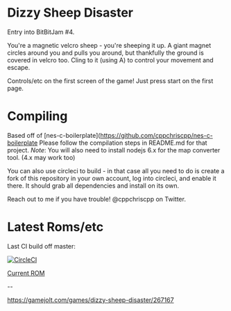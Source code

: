 # Dizzy Sheep Disaster

Entry into BitBitJam #4. 

You're a magnetic velcro sheep - you're sheeping it up. A giant magnet circles around you and pulls you around, 
but thankfully the ground is covered in velcro too. Cling to it (using A) to control your movement and escape.

Controls/etc on the first screen of the game! Just press start on the first page.

# Compiling 

Based off of [nes-c-boilerplate](https://github.com/cppchriscpp/nes-c-boilerplate
Please follow the compilation steps in README.md for that project.
*Note*: You will also need to install nodejs 6.x for the map converter tool. (4.x may work too)

You can also use circleci to build - in that case all you need to do is create a fork of this
repository in your own account, log into circleci, and enable it there. It should grab all dependencies
and install on its own.

Reach out to me if you have trouble! @cppchriscpp on Twitter.

# Latest Roms/etc

Last CI build off master: 

[![CircleCI](https://circleci.com/gh/cppchriscpp/do-sheep-dream-of-velcro.svg?style=svg)](https://circleci.com/gh/cppchriscpp/do-sheep-dream-of-velcro)

[Current ROM](https://circleci-tkn.rhcloud.com/api/v1/project/cppchriscpp/do-sheep-dream-of-velcro/tree/master/latest/artifacts/sheepie.nes)

--

https://gamejolt.com/games/dizzy-sheep-disaster/267167
